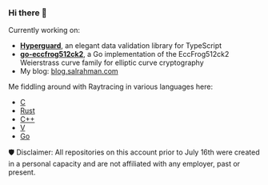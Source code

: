 ### Hi there 👋

Currently working on:

- **[Hyperguard](https://github.com/shovon/hyperguard)**, an elegant data validation library for TypeScript
- **[go-eccfrog512ck2](https://github.com/shovon/go-eccfrog512ck2)**, a Go implementation of the EccFrog512ck2 Weierstrass curve family for elliptic curve cryptography
- My blog: [blog.salrahman.com](https://blog.salrahman.com)

Me fiddling around with Raytracing in various languages here:

- [C](https://github.com/shovon/raytracing-c)
- [Rust](https://github.com/shovon/raytracing-rust)
- [C++](https://github.com/shovon/raytracing-cpp)
- [V](https://github.com/shovon/raytracing-vlang)
- [Go](https://github.com/shovon/raytracing-golang)

🛡️ Disclaimer: All repositories on this account prior to July 16th were created in a personal capacity and are not affiliated with any employer, past or present.

<!--
**shovon/shovon** is a ✨ _special_ ✨ repository because its `README.md` (this file) appears on your GitHub profile.

Here are some ideas to get you started:

- 🔭 I’m currently working on ...
- 🌱 I’m currently learning ...
- 👯 I’m looking to collaborate on ...
- 🤔 I’m looking for help with ...
- 💬 Ask me about ...
- 📫 How to reach me: ...
- 😄 Pronouns: ...
- ⚡ Fun fact: ...
-->
